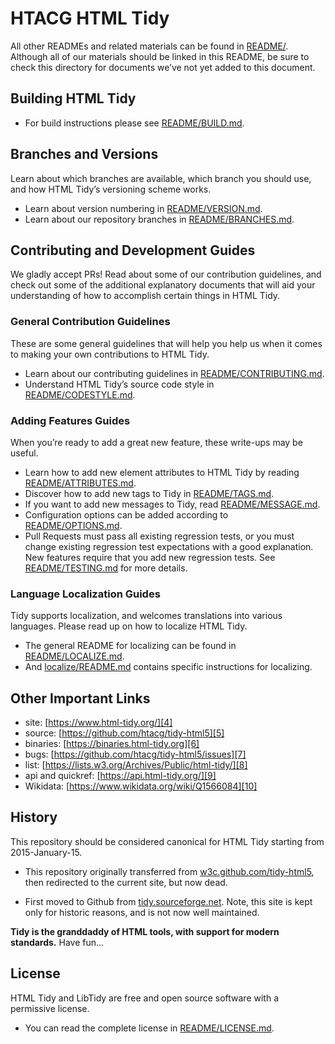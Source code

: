 # HTACG HTML Tidy

All other READMEs and related materials can be found in [README/][100]. Although all of our materials should be linked in this README, be sure to check this directory for documents we’ve not yet added to this document.

## Building HTML Tidy

  - For build instructions please see [README/BUILD.md][115].
  
## Branches and Versions

Learn about which branches are available, which branch you should use, and how HTML Tidy’s versioning scheme works.

  - Learn about version numbering in [README/VERSION.md][160].
  - Learn about our repository branches in [README/BRANCHES.md][110].
  
## Contributing and Development Guides

We gladly accept PRs! Read about some of our contribution guidelines, and check out some of the additional explanatory documents that will aid your understanding of how to accomplish certain things in HTML Tidy.

### General Contribution Guidelines

These are some general guidelines that will help you help us when it comes to making your own contributions to HTML Tidy.

  - Learn about our contributing guidelines in [README/CONTRIBUTING.md][125].
  - Understand HTML Tidy’s source code style in [README/CODESTYLE.md][120].

### Adding Features Guides

When you’re ready to add a great new feature, these write-ups may be useful.

  - Learn how to add new element attributes to HTML Tidy by reading [README/ATTRIBUTES.md][105].
  - Discover how to add new tags to Tidy in [README/TAGS.md][130].
  - If you want to add new messages to Tidy, read [README/MESSAGE.md][150].
  - Configuration options can be added according to [README/OPTIONS.md][155].
  - Pull Requests must pass all existing regression tests, or you must change existing regression test expectations with a good explanation. New features require that you add new regression tests. See [README/TESTING.md][165] for more details.

### Language Localization Guides

Tidy supports localization, and welcomes translations into various languages. Please read up on how to localize HTML Tidy.

 - The general README for localizing can be found in [README/LOCALIZE.md][140].
 - And [localize/README.md][145] contains specific instructions for localizing.


## Other Important Links

 - site: [https://www.html-tidy.org/][4]
 - source: [https://github.com/htacg/tidy-html5][5]
 - binaries: [https://binaries.html-tidy.org][6]
 - bugs: [https://github.com/htacg/tidy-html5/issues][7]
 - list: [https://lists.w3.org/Archives/Public/html-tidy/][8]
 - api and quickref: [https://api.html-tidy.org/][9]
 - Wikidata: [https://www.wikidata.org/wiki/Q1566084][10]

  [4]: https://www.html-tidy.org/
  [5]: https://github.com/htacg/tidy-html5
  [6]: https://binaries.html-tidy.org
  [7]: https://github.com/htacg/tidy-html5/issues
  [8]: https://lists.w3.org/Archives/Public/html-tidy/
  [9]: https://api.html-tidy.org/
  [10]: https://www.wikidata.org/wiki/Q1566084


## History

This repository should be considered canonical for HTML Tidy starting from 2015-January-15.

 - This repository originally transferred from [w3c.github.com/tidy-html5][20], then redirected to the current site, but now dead.
 
 - First moved to Github from [tidy.sourceforge.net][21]. Note, this site is kept only for historic reasons, and is not now well maintained.

**Tidy is the granddaddy of HTML tools, with support for modern standards.** Have fun...

  [20]: https://w3c.github.com/tidy-html5/
  [21]: http://tidy.sourceforge.net


## License

HTML Tidy and LibTidy are free and open source software with a permissive license.

 - You can read the complete license in [README/LICENSE.md][135].



  [100]: README/
  [105]: README/ATTRIBUTES.md
  [110]: README/BRANCHES.md
  [115]: README/BUILD.md
  [120]: README/CODESTYLE.md
  [125]: README/CONTRIBUTING.md
  [130]: README/TAGS.md
  [135]: README/LICENSE.md
  [140]: README/LOCALIZE.md
  [145]: localize/README.md
  [150]: README/MESSAGE.md
  [155]: README/OPTIONS.md
  [160]: README/VERSION.md
  [165]: README/TESTING.md
 
